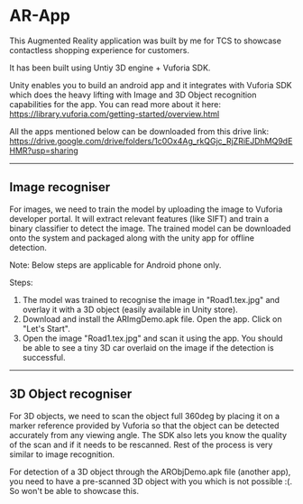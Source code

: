 # AR-App

This Augmented Reality application was built by me for TCS to showcase contactless shopping experience for customers.

It has been built using Untiy 3D engine + Vuforia SDK.

Unity enables you to build an android app and it integrates with Vuforia SDK which does the heavy lifting with Image and 3D Object recognition capabilities for the app. You can read more about it here: https://library.vuforia.com/getting-started/overview.html

All the apps mentioned below can be downloaded from this drive link: https://drive.google.com/drive/folders/1c0Ox4Ag_rkQGjc_RjZRiEJDhMQ9dEHMR?usp=sharing

------------------------
Image recogniser
------------------------
For images, we need to train the model by uploading the image to Vuforia developer portal. It will extract relevant features (like SIFT) and train a binary classifier to detect the image. The trained model can be downloaded onto the system and packaged along with the unity app for offline detection.

Note: Below steps are applicable for Android phone only.

Steps:
1. The model was trained to recognise the image  in "Road1.tex.jpg" and overlay it with a 3D object (easily available in Unity store).
2. Download and install the ARImgDemo.apk file. Open the app. Click on "Let's Start".
3. Open the image "Road1.tex.jpg" and scan it using the app. You should be able to see a tiny 3D car overlaid on the image if the detection is successful.

------------------------
3D Object recogniser
------------------------
For 3D objects, we need to scan the object full 360deg by placing it on a marker reference provided by Vuforia so that the object can be detected accurately from any viewing angle. The SDK also lets you know the quality of the scan and if it needs to be rescanned. Rest of the process is very similar to image recognition.

For detection of a 3D object through the ARObjDemo.apk file (another app), you need to have a pre-scanned 3D object with you which is not possible :(. So won't be able to showcase this.

